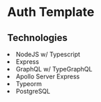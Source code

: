 # Auth Template

## Technologies

<li>NodeJS w/ Typescript</li>
<li>Express</li>
<li>GraphQL w/ TypeGraphQL</li>
<li>Apollo Server Express</li>
<li>Typeorm</li>
<li>PostgreSQL</li>
